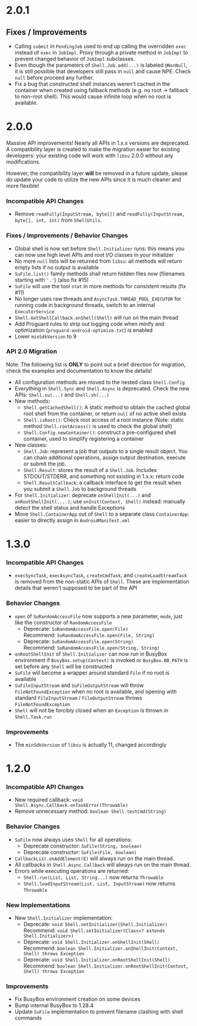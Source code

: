 # 2.0.1

## Fixes / Improvements
- Calling `submit` in `PendingJob` used to end up calling the overridden `exec` instead of `exec` in `JobImpl`. Proxy through a private method in `JobImpl` to prevent changed behavior of `JobImpl` subclasses.
- Even though the parameters of `Shell.Job.add(...)` is labeled `@NonNull`, it is still possible that developers still pass in `null` and cause NPE. Check `null` before proceed any further.
- Fix a bug that constructed shell instances weren't cached in the container when created using fallback methods (e.g. no root -> fallback to non-root shell). This would cause infinite loop when no root is available.

# 2.0.0

Massive API improvements! Nearly all APIs in 1.x.x versions are deprecated. A compatibility layer is created to make the migration easier for existing developers: your existing code will work with `libsu` 2.0.0 without any modifications.

However, the compatibility layer **will** be removed in a future update, please do update your code to utilize the new APIs since it is much cleaner and more flexible!

### Incompatible API Changes
- Remove `readFully(InputStream, byte[])` and `readFully(InputStream, byte[], int, int)` from `ShellUtils`.

### Fixes / Improvements / Behavior Changes
- Global shell is now set before `Shell.Initializer` runs: this means you can now use high level APIs and root I/O classes in your initializer
- No more `null` lists will be returned from `libsu`: all methods will return empty lists if no output is available
- `SuFile.list()` family methods shall return hidden files now (filenames starting with `'.'`) (also fix #15)
- `SuFile` will use the tool `stat` in more methods for consistent results (fix #11)
- No longer uses raw threads and `AsyncTask.THREAD_POOL_EXECUTOR` for running code in background threads, switch to an internal `ExecutorService`
- `Shell.GetShellCallback.onShell(Shell)` will run on the main thread
- Add Proguard rules to strip out logging code when minify and optimization (`proguard-android-optimize.txt`) is enabled
- Lower `minSdkVersion` to 9

### API 2.0 Migration
Note: The following list is **ONLY** to point out a brief direction for migration, check the examples and documentation to know the details!

- All configuration methods are moved to the nested class `Shell.Config`
- Everything in `Shell.Sync` and `Shell.Async` is deprecated. Check the new APIs: `Shell.su(...)` and `Shell.sh(...)`
- New methods:
  - `Shell.getCachedShell()`: A static method to obtain the cached global root shell from the container, or return `null` of no active shell exists
  - `Shell.isRoot()`: Check root access of a root instance (Note: static method `Shell.rootAccess()` is used to check the global shell)
  - `Shell.Config.newContainer()`: construct a pre-configured shell container, used to simplify registering a container
- New classes:
  - `Shell.Job`: represent a job that outputs to a single result object. You can chain additional operations, assign output destination, execute or submit the job.
  - `Shell.Result`: stores the result of a `Shell.Job`. Includes STDOUT/STDERR, and something not existing in 1.x.x: return code
  - `Shell.ResultCallback`: a callback interface to get the result when you submit a `Shell.Job` to background threads
- For `Shell.Initializer`: deprecate `onShellInit(...)` and `onRootShellInit(....)`; use `onInit(Context, Shell)` instead: manually detect the shell status and handle Exceptions
- Move `Shell.ContainerApp` out of `Shell` to a separate class `ContainerApp`: easier to directly assign in `AndroidManifest.xml`

# 1.3.0

### Incompatible API Changes
- `execSyncTask`, `execAsyncTask`, `createCmdTask`, and `createLoadStreamTask` is removed from the non-static APIs of `Shell`. These are implementation details that weren't supposed to be part of the API


### Behavior Changes
- `open` of `SuRandomAccessFile` now supports a new parameter, `mode`, just like the constructor of `RandomAccessFile`
  - Deprecate: `SuRandomAccessFile.open(File)`  
    Recommend: `SuRandomAccessFile.open(File, String)`
  - Deprecate: `SuRandomAccessFile.open(String)`  
    Recommend: `SuRandomAccessFile.open(String, String)`
- `onRootShellInit` of `Shell.Initializer` can now run in BusyBox environment if `BusyBox.setup(Context)` is invoked or `BusyBox.BB_PATH` is set before any `Shell` will be constructed
- `SuFile` will become a wrapper around standard `File` if no root is available
- `SuFileInputStream` and `SuFileOutputStream` will throw `FileNotFoundException` when no root is available, and opening with standard `FileInputStream` / `FileOutputStream` throws `FileNotFoundException`
- `Shell` will not be forcibly closed when an `Exception` is thrown in `Shell.Task.run`

### Improvements
- The `minSdkVersion` of `libsu` is actually 11, changed accordingly

# 1.2.0

### Incompatible API Changes
- New required callback: `void Shell.Async.Callback.onTaskError(Throwable)`
- Remove unnecessary method: `boolean Shell.testCmd(String)`

### Behavior Changes
- `SuFile` now always uses `Shell` for all operations:
  - Deprecate constructor: `SuFile(String, boolean)`
  - Deprecate constructor: `SuFile(File, boolean)`
- `CallbackList.onAddElement(E)` will always run on the main thread.
- All callbacks in `Shell.Async.Callback` will always run on the main thread.
- Errors while executing operations are returned:
  - `Shell.run(List, List, String...)` now returns `Throwable`
  - `Shell.loadInputStream(List, List, InputStream)` now returns `Throwable`

### New Implementations
- New `Shell.Initializer` implementation:
  - Deprecate: `void Shell.setInitializer(Shell.Initializer)`  
    Recommend: `void Shell.setInitializer(Class<? extends Shell.Initializer>)`
  - Deprecate: `void Shell.Initializer.onShellInit(Shell)`  
    Recommend: `boolean Shell.Initializer.onShellInit(Context, Shell) throws Exception`
  - Deprecate: `void Shell.Initializer.onRootShellInit(Shell)`  
    Recommend: `boolean Shell.Initializer.onRootShellInit(Context, Shell) throws Exception`

### Improvements
- Fix BusyBox environment creation on some devices 
- Bump internal BusyBox to 1.28.4
- Update `SuFile` implementation to prevent filename clashing with shell commands

